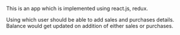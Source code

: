This is an app which is implemented using react.js, redux.

Using which user should be able to add sales and purchases details. Balance would get updated on addition of either sales or purchases.  
